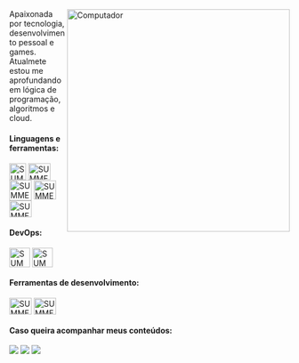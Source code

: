 ##
<img src="https://raw.githubusercontent.com/MicaelliMedeiros/micaellimedeiros/master/image/computer-illustration.png" min-width="400px" max-width="400px" width="400px" align="right" alt="Computador">

<p align="left"> 
  Apaixonada por tecnologia, desenvolvimento pessoal e games. <br>
  Atualmete estou me aprofundando em lógica de programação, algoritmos e cloud.
</p>

<div align="left">
<h4>Linguagens e  ferramentas:</h4> 
<img align="center" alt="SUMMER-CSS" height="30" width="30" src="https://raw.githubusercontent.com/jmnote/z-icons/master/svg/javascript.svg" />
<img align="center" alt="SUMMER-CSS" height="30" width="40" src="https://cdn.jsdelivr.net/gh/devicons/devicon/icons/ionic/ionic-original.svg" />
<img align="center" alt="SUMMER-CSS" height="37" width="40" src="https://angular.io/assets/images/logos/angular/angular.svg" />
<img align="center" alt="SUMMER-CSS" height="34" width="40" src="https://cdn.jsdelivr.net/gh/devicons/devicon/icons/sass/sass-original.svg" />
<img align="center" alt="SUMMER-CSS" height="30" width="40" src="https://raw.githubusercontent.com/jmnote/z-icons/master/svg/bootstrap.svg" />

</div> 

 <div align="left">
 <h4>DevOps:</h4>
 <img align="center" alt="SUMMER-CSS" height="35" width="37" src="https://raw.githubusercontent.com/jmnote/z-icons/master/svg/git.svg" />
 <img align="center" alt="SUMMER-CSS" height="35" width="37" src="https://raw.githubusercontent.com/jmnote/z-icons/master/svg/github.svg" />
 </div>
 
 <div align="left">
 <h4>Ferramentas de desenvolvimento:</h4>
  <img align="center" alt="SUMMER-CSS" height="30" width="40" src="https://cdn.jsdelivr.net/gh/devicons/devicon/icons/vscode/vscode-original.svg">
 <img align="center" alt="SUMMER-CSS" height="30" width="40" src="https://cdn.jsdelivr.net/gh/devicons/devicon/icons/figma/figma-original.svg" />
 </div>
 
<div align="left">
<h4>Caso queira acompanhar meus conteúdos: </h4>
 <div> 
   <a href = "mailto:stefhany.contato@outlook.com"><img src="https://img.shields.io/badge/-Gmail-%23333?style=for-the-badge&logo=gmail&logoColor=white"      target="_blank"></a>
   <a href="https://www.linkedin.com/in/stefhany-santos-6093061ba/" target="_blank"><img src="https://img.shields.io/badge/-LinkedIn-%230077B5?style=for-the-badge&logo=linkedin&logoColor=white" target="_blank"></a>
   <a href="https://discord.gg/cqPC6Kb76w" target="_blank"><img src="https://img.shields.io/badge/Discord-7289DA?style=for-the-badge&logo=discord&logoColor=white" target="_blank"></a>
</div>
</div>

##
